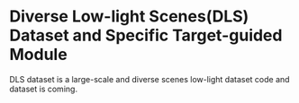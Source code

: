 # Diverse Low-light Scenes(DLS) Dataset and Specific Target-guided Module
DLS dataset is a large-scale and diverse scenes low-light dataset
code and dataset is coming.
